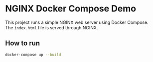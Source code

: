 # NGINX Docker Compose Demo

This project runs a simple NGINX web server using Docker Compose.  
The `index.html` file is served through NGINX.

## How to run

```bash
docker-compose up --build

